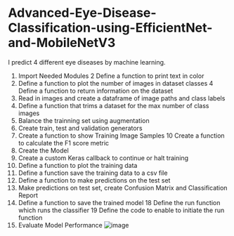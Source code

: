 # Advanced-Eye-Disease-Classification-using-EfficientNet-and-MobileNetV3
I predict 4 different eye diseases by machine learning.



1. Import Needed Modules
2 Define a function to print text in color
3. Define a function to plot the number of images in dataset classes
4 Define a function to return information on the dataset
5. Read in images and create a dataframe of image paths and class labels
6. Define a function that trims a dataset for the max number of class images
7. Balance the trainning set using augmentation
8. Create train, test and validation generators
9. Create a function to show Training Image Samples
10 Create a function to calculate the F1 score metric
11. Create the Model
12. Create a custom Keras callback to continue or halt training
13. Define a function to plot the training data
14. Define a function save the training data to a csv file
15. Define a function to make predictions on the test set
16. Make predictions on test set, create Confusion Matrix and Classification Report
17. Define a function to save the trained model
18 Define the run function which runs the classifier
19 Define the code to enable to initiate the run function
20. Evaluate Model Performance
![image](https://github.com/abdur-rakib-cse/Advanced-Eye-Disease-Classification-using-EfficientNet-and-MobileNetV3/assets/67870097/d3071248-4b86-4dca-bcd9-fb3adea18074)
